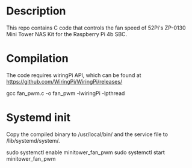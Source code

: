 # Description
This repo contains C code that controls the fan speed of 52Pi's ZP-0130
Mini Tower NAS Kit for the Raspberry Pi 4b SBC.

# Compilation
The code requires wiringPi API, which can be found at
https://github.com/WiringPi/WiringPi/releases/

gcc fan_pwm.c -o fan_pwm -lwiringPi -lpthread

# Systemd init
Copy the compiled binary to /usr/local/bin/ and the service file to
/lib/systemd/system/.

sudo systemctl enable minitower_fan_pwm
sudo systemctl start minitower_fan_pwm


